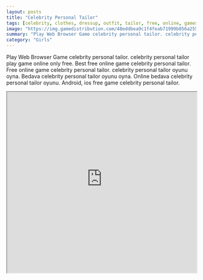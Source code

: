 ```yaml
---
layout: posts
title: "Celebrity Personal Tailor"
tags: [celebrity, clothes, dressup, outfit, tailor, free, online, games, oyna, game, free, games, play, play, games]
image: "https://img.gamedistribution.com/48eddbea9c1f4feab71999b056a25551.jpg"
summary: "Play Web Browser Game celebrity personal tailor. celebrity personal tailor play game online only free. Best free online game celebrity personal tailor. Free online game celebrity personal tailor. celebrity personal tailor oyunu oyna. Bedava celebrity personal tailor oyunu oyna. Online bedava celebrity personal tailor oyunu. Android, ios free game celebrity personal tailor."
category: "Girls"
---
```


Play Web Browser Game celebrity personal tailor. celebrity personal tailor play game online only free. Best free online game celebrity personal tailor. Free online game celebrity personal tailor. celebrity personal tailor oyunu oyna. Bedava celebrity personal tailor oyunu oyna. Online bedava celebrity personal tailor oyunu. Android, ios free game celebrity personal tailor.

<iframe width="100%" height="480px;" src="https://html5.gamedistribution.com/48eddbea9c1f4feab71999b056a25551/"></iframe>